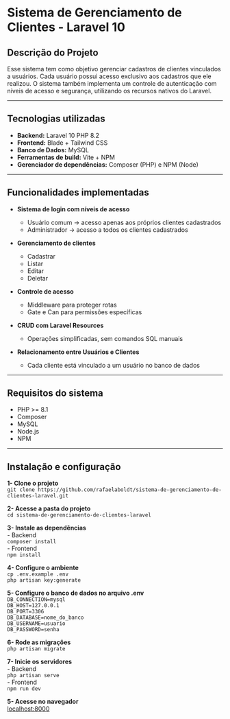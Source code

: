 # Sistema de Gerenciamento de Clientes - Laravel 10

## Descrição do Projeto
Esse sistema tem como objetivo gerenciar cadastros de clientes vinculados a usuários. Cada usuário possui acesso exclusivo aos cadastros que ele realizou. O sistema também implementa um controle de autenticação com níveis de acesso e segurança, utilizando os recursos nativos do Laravel.

***

## Tecnologias utilizadas
- **Backend:** Laravel 10 PHP 8.2
- **Frontend:** Blade + Tailwind CSS
- **Banco de Dados:** MySQL
- **Ferramentas de build:** Vite + NPM
- **Gerenciador de dependências:** Composer (PHP) e NPM (Node)

***

## Funcionalidades implementadas
- **Sistema de login com níveis de acesso**
    - Usuário comum -> acesso apenas aos próprios clientes cadastrados
    - Administrador -> acesso a todos os clientes cadastrados

- **Gerenciamento de clientes**
    - Cadastrar
    - Listar
    - Editar
    - Deletar

- **Controle de acesso**
    - Middleware para proteger rotas
    - Gate e Can para permissões específicas

- **CRUD com Laravel Resources**
    - Operações simplificadas, sem comandos SQL manuais

- **Relacionamento entre Usuários e Clientes**
    - Cada cliente está vinculado a um usuário no banco de dados

***

## Requisitos do sistema 
- PHP >= 8.1
- Composer
- MySQL
- Node.js
- NPM

***

## Instalação e configuração
**1- Clone o projeto**  
    `git clone https://github.com/rafaelaboldt/sistema-de-gerenciamento-de-clientes-laravel.git`
    
**2- Acesse a pasta do projeto**      
    `cd sistema-de-gerenciamento-de-clientes-laravel`

**3- Instale as dependências**  
    - Backend  
    `composer install`  
    - Frontend  
    `npm install`

**4- Configure o ambiente**  
    `cp .env.example .env`  
    `php artisan key:generate`

**5- Configure o banco de dados no arquivo .env**  
    `DB_CONNECTION=mysql`   
    `DB_HOST=127.0.0.1`  
    `DB_PORT=3306`   
    `DB_DATABASE=nome_do_banco`   
    `DB_USERNAME=usuario`  
    `DB_PASSWORD=senha` 

**6- Rode as migrações**  
    `php artisan migrate`

**7- Inicie os servidores**  
    - Backend  
    `php artisan serve`  
    - Frontend  
    `npm run dev`  

**5- Acesse no navegador**  
    [localhost:8000](http://localhost:8000/)
